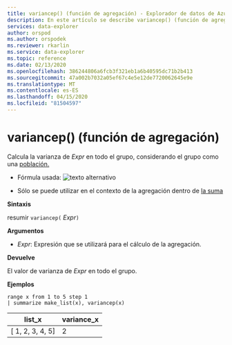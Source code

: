 ```yaml
---
title: variancep() (función de agregación) - Explorador de datos de Azure ? Microsoft Docs
description: En este artículo se describe variancep() (función de agregación) en Azure Data Explorer.
services: data-explorer
author: orspod
ms.author: orspodek
ms.reviewer: rkarlin
ms.service: data-explorer
ms.topic: reference
ms.date: 02/13/2020
ms.openlocfilehash: 386244806a6fcb3f321eb1a6b40595dc71b2b413
ms.sourcegitcommit: 47a002b7032a05ef67c4e5e12de7720062645e9e
ms.translationtype: MT
ms.contentlocale: es-ES
ms.lasthandoff: 04/15/2020
ms.locfileid: "81504597"
---
```

# <a name="variancep-aggregation-function"></a>variancep() (función de agregación)

Calcula la varianza de *Expr* en todo el grupo, considerando el grupo como una [población.](https://en.wikipedia.org/wiki/Statistical_population) 

* Fórmula usada: ![texto alternativo](./images/aggregations/variance-population.png "varianza-población")

* Sólo se puede utilizar en el contexto de la agregación dentro de [la suma](summarizeoperator.md)

**Sintaxis**

resumir `variancep(` *Expr*`)`

**Argumentos**

* *Expr*: Expresión que se utilizará para el cálculo de la agregación. 

**Devuelve**

El valor de varianza de *Expr* en todo el grupo.
 
**Ejemplos**

```kusto
range x from 1 to 5 step 1
| summarize make_list(x), variancep(x) 
```

|list_x|variance_x|
|---|---|
|[ 1, 2, 3, 4, 5]|2|